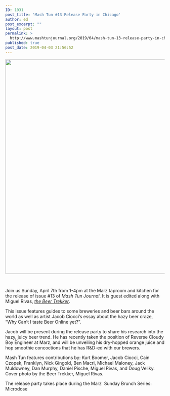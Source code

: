 ```yaml
---
ID: 1031
post_title: 'Mash Tun #13 Release Party in Chicago'
author: ed
post_excerpt: ""
layout: post
permalink: >
  http://www.mashtunjournal.org/2019/04/mash-tun-13-release-party-in-chicago/
published: true
post_date: 2019-04-03 21:56:52
---
```

<a href="http://www.mashtunjournal.org/2019/04/mash-tun-13-release-party-in-chicago/screen-shot-2019-04-03-at-9-47-55-pm/" rel="attachment wp-att-1032"><img class="alignnone size-large wp-image-1032" src="http://www.mashtunjournal.org/wp-content/uploads/2019/04/Screen-Shot-2019-04-03-at-9.47.55-PM-550x678.png" alt="" width="550" height="678" /></a>

&nbsp;

Join us Sunday, April 7th from 1-4pm at the Marz taproom and kitchen for the release of issue #13 of <em>Mash Tun Journal</em>. It is guest edited along with Miguel Rivas, <a href="https://www.instagram.com/thebeertrekker/?hl=en"><em>the Beer Trekker</em></a>.

This issue features guides to some breweries and beer bars around the world as well as artist Jacob Ciocci’s essay about the hazy beer craze, “Why Can’t I taste Beer Online yet?”.
<div class="text_exposed_show">

Jacob will be present during the release party to share his research into the hazy, juicy beer trend. He has recently taken the position of Reverse Cloudy Boy Engineer at Marz, and will be unveiling his dry-hopped orange juice and hop smoothie concoctions that he has R&amp;D-ed with our brewers.

Mash Tun features contributions by: Kurt Boomer, Jacob Ciocci, Cain Czopek, Franklyn, Nick Gingold, Ben Macri, Michael Maloney, Jack Muldowney, Dan Murphy, Daniel Pische, Miguel Rivas, and Doug Veliky. Cover photo by the Beer Trekker, Miguel Rivas.

The release party takes place during the Marz  Sunday Brunch Series: Microdose

</div>